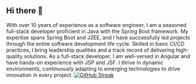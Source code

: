 ## Hi there 👋
With over 10 years of experience as a software engineer, I am a seasoned full-stack developer proficient in Java with the Spring Boot framework. My expertise spans Spring Boot and J2EE, and I have successfully led projects through the entire software development life cycle. Skilled in basic CI/CD practices, I bring leadership qualities and a track record of delivering high-quality solutions. As a full-stack developer, I am well-versed in Angular and have hands-on experience with JSP and JSF. I thrive in dynamic environments, continuously adapting to emerging technologies to drive innovation in every project.
[![GitHub Streak](https://streak-stats.demolab.com/?user=tungqddev)](https://git.io/streak-stats)
